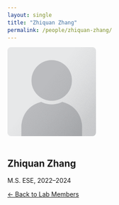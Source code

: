 ```yaml
---
layout: single
title: "Zhiquan Zhang"
permalink: /people/zhiquan-zhang/
---
```


<img src="/assets/images/people/generic-avatar.png" alt="Zhiquan Zhang" style="max-width:200px; border-radius:8px; margin-bottom:1rem;">

## Zhiquan Zhang

M.S. ESE, 2022–2024

[← Back to Lab Members](/people/)
